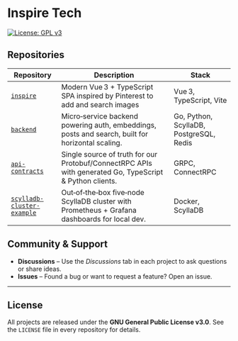 # Inspire Tech

[![License: GPL v3](https://img.shields.io/badge/License-GPLv3-blue.svg)](LICENSE)

## Repositories

| Repository                                                                             | Description                                                                                                | Stack                |
| -------------------------------------------------------------------------------------- | ---------------------------------------------------------------------------------------------------------- | ------------------------ |
| [`inspire`](https://github.com/tech-inspire/inspire)                                   | Modern Vue 3 + TypeScript SPA inspired by Pinterest to add and search images | Vue 3, TypeScript, Vite  |
| [`backend`](https://github.com/tech-inspire/backend)                                   | Micro‑service backend powering auth, embeddings, posts and search, built for horizontal scaling.           | Go, Python, ScyllaDB, PostgreSQL, Redis       |
| [`api-contracts`](https://github.com/tech-inspire/api-contracts)                       | Single source of truth for our Protobuf/ConnectRPC APIs with generated Go, TypeScript & Python clients.    | GRPC, ConnectRPC     |
| [`scylladb-cluster-example`](https://github.com/tech-inspire/scylladb-cluster-example) | Out‑of‑the‑box five‑node ScyllaDB cluster with Prometheus + Grafana dashboards for local dev.              | Docker, ScyllaDB |

## Community & Support

* **Discussions** – Use the *Discussions* tab in each project to ask questions or share ideas.
* **Issues** – Found a bug or want to request a feature? Open an issue.

---

## License

All projects are released under the **GNU General Public License v3.0**. See the `LICENSE` file in every repository for details.
